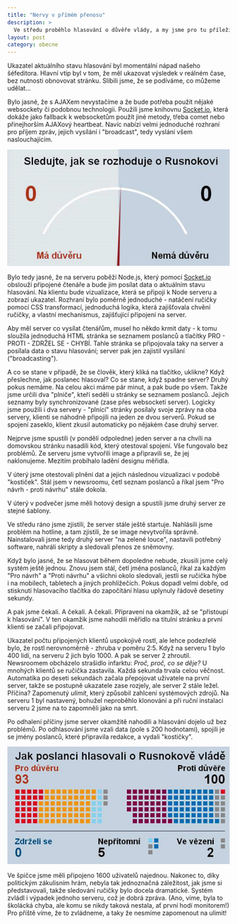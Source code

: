 ```yaml
---
title: "Nervy v přímém přenosu"
description: >
  Ve středu proběhlo hlasování o důvěře vlády, a my jsme pro tu příležitost připravili na titulní stránku měřidlo. Co ho pohánělo?
layout: post
category: obecne
---
```


Ukazatel aktuálního stavu hlasování byl momentální nápad našeho šéfeditora. Hlavní vtip byl v tom, že měl ukazovat výsledek v reálném čase, bez nutnosti obnovovat stránku. Slíbili jsme, že se podíváme, co můžeme udělat...

Bylo jasné, že s AJAXem nevystačíme a že bude potřeba použít nějaké websockety či podobnou technologii. Použili jsme knihovnu [Socket.io](http://socket.io/), která dokáže jako fallback k websocketům použít jiné metody, třeba comet nebo přinejhorším AJAXový heartbeat. Navíc nabízí velmi jednoduché rozhraní pro příjem zpráv, jejich vysílání i "broadcast", tedy vyslání všem naslouchajícím.

![Měřák](/images/rusnok.jpg)

Bylo tedy jasné, že na serveru poběží Node.js, který pomocí [Socket.io](http://socket.io/) obslouží připojené čtenáře a bude jim posílat data o aktuálním stavu hlasování. Na klientu bude vizualizace, která se připojí k Node serveru a zobrazí ukazatel. Rozhraní bylo poměrně jednoduché - natáčení ručičky pomocí CSS transformací, jednoduchá logika, která zajišťovala chvění ručičky, a vlastní mechanismus, zajišťující připojení na server.

Aby měl server co vysílat čtenářům, musel ho někdo krmit daty - k tomu sloužila jednoduchá HTML stránka se seznamem poslanců a tlačítky PRO - PROTI - ZDRŽEL SE - CHYBÍ. Tahle stránka se připojovala taky na server a posílala data o stavu hlasování; server pak jen zajistil vysílání ("broadcasting").

A co se stane v případě, že se člověk, který kliká na tlačítko, uklikne? Když přeslechne, jak poslanec hlasoval? Co se stane, když spadne server? Druhý pokus nemáme. Na celou akci máme pár minut, a pak bude po všem. Takže jsme určili dva "plniče", kteří seděli u stránky se seznamem poslanců. Jejich seznamy byly synchronizované (zase přes websocketí server). Logicky jsme použili i dva servery - "plnící" stránky posílaly svoje zprávy na oba servery, klienti se náhodně připojili na jeden ze dvou serverů. Pokud se spojení zaseklo, klient zkusil automaticky po nějakém čase druhý server.

Nejprve jsme spustili (v pondělí odpoledne) jeden server a na chvíli na domovskou stránku nasadili kód, který otestoval spojení. Vše fungovalo bez problémů. Ze serveru jsme vytvořili image a připravili se, že jej naklonujeme. Mezitím probíhalo ladění designu měřidla.

V úterý jsme otestovali plnění dat a jejich následnou vizualizaci v podobě "kostiček". Stál jsem v newsroomu, četl seznam poslanců a říkal jsem "Pro návrh - proti návrhu" stále dokola.

V úterý v podvečer jsme měli hotový design a spustili jsme druhý server ze stejné šablony.

Ve středu ráno jsme zjistili, že server stále ještě startuje. Nahlásili jsme problém na hotline, a tam zjistili, že se image nevytvořila správně. Nainstalovali jsme tedy druhý server "na zelené louce", nastavili potřebný software, nahráli skripty a sledovali přenos ze sněmovny. 

Když bylo jasné, že se hlasovat během dopoledne nebude, zkusili jsme celý systém ještě jednou. Znovu jsem stál, četl jména poslanců, říkal za každým "Pro návrh" a "Proti návrhu" a všichni okolo sledovali, jestli se ručička hýbe i na mobilech, tabletech a jiných prohlížečích. Pokus dopadl velmi dobře, od stisknutí hlasovacího tlačítka do započítání hlasu uplynuly řádově desetiny sekundy.

A pak jsme čekali. A čekali. A čekali. Připravení na okamžik, až se "přistoupí k hlasování". V ten okamžik jsme nahodili měřidlo na titulní stránku a první klienti se začali připojovat.

Ukazatel počtu připojených klientů uspokojivě rostl, ale lehce podezřelé bylo, že rostl nerovnoměrně - zhruba v poměru 2:5. Když na serveru 1 bylo 400 lidí, na serveru 2 jich bylo 1000. A pak se server 2 zhroutil. Newsroomem obcházelo strašidlo infarktu: *Proč, proč, co se děje?* U mnohých klientů se ručička zastavila. Každá sekunda trvala celou věčnost. Automatika po deseti sekundách začala přepojovat uživatele na první server, takže se postupně ukazatele zase rozjely, ale server 2 stále ležel. Příčina? Zapomenutý *ulimit*, který způsobil zahlcení systémových zdrojů. Na serveru 1 byl nastavený, bohužel neproběhlo klonování a při ruční instalaci serveru 2 jsme na to zapomněli jako na smrt. 

Po odhalení příčiny jsme server okamžitě nahodili a hlasování dojelo už bez problémů. Po odhlasování jsme vzali data (pole s 200 hodnotami), spojili je se jmény poslanců, které připravila redakce, a vydali "kostičky".

![Kostičky](/images/rusnokostky.jpg)

Ve špičce jsme měli připojeno 1600 uživatelů najednou. Nakonec to, díky politickým zákulisním hrám, nebyla tak jednoznačná záležitost, jak jsme si představovali, takže sledování ručičky bylo docela dramatické. Systém zvládl i výpadek jednoho serveru, což je dobrá zpráva. (Ano, víme, byla to školácká chyba, ale komu se nikdy taková nestala, ať první hodí monitorem!) Pro příště víme, že to zvládneme, a taky že nesmíme zapomenout na ulimit!

[ihned]: http://ihned.cz "Zpravodajský server Hospodářských novin"
